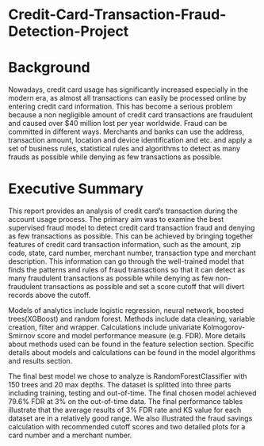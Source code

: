 # Credit-Card-Transaction-Fraud-Detection-Project

# Background
Nowadays, credit card usage has significantly increased especially in the modern era, as almost all transactions can easily be processed online by entering credit card information. This has become a serious problem because a non negligible amount of credit card transactions are fraudulent and caused over $40 million lost per year worldwide. Fraud can be committed in different ways. Merchants and banks can use the address, transaction amount, location and device identification and etc. and apply a set of business rules, statistical rules and algorithms to detect as many frauds as possible while denying as few transactions as possible. 

# Executive Summary
This report provides an analysis of credit card’s transaction during the account usage process. The primary aim was to examine the best supervised fraud model to detect credit card transaction fraud and denying as few transactions as possible. This can be achieved by bringing together features of credit card transaction information, such as the amount, zip code, state, card number, merchant number, transaction type and merchant description. This information can go through the well-trained model that finds the patterns and rules of fraud transactions so that it can detect as many fraudulent transactions as possible while denying as few non-fraudulent transactions as possible and set a score cutoff that will divert records above the cutoff. 

Models of analytics include logistic regression, neural network, boosted trees(XGBoost) and random forest. Methods include data cleaning, variable creation, filter and wrapper. Calculations include univariate Kolmogorov-Smirnov score and model performance measure (e.g. FDR). More details about methods used can be found in the feature selection section. Specific details about models and calculations can be found in the model algorithms and results section.

The final best model we chose to analyze is RandomForestClassifier with 150 trees and 20 max depths. The dataset is splitted into three parts including training, testing and out-of-time. The final chosen model achieved 79.6% FDR at 3% on the out-of-time data. The final performance tables illustrate that the average results of 3% FDR rate and KS value for each dataset are in a relatively good range. We also illustrated the fraud savings calculation with recommended cutoff scores and two detailed plots for a card number and a merchant number. 
